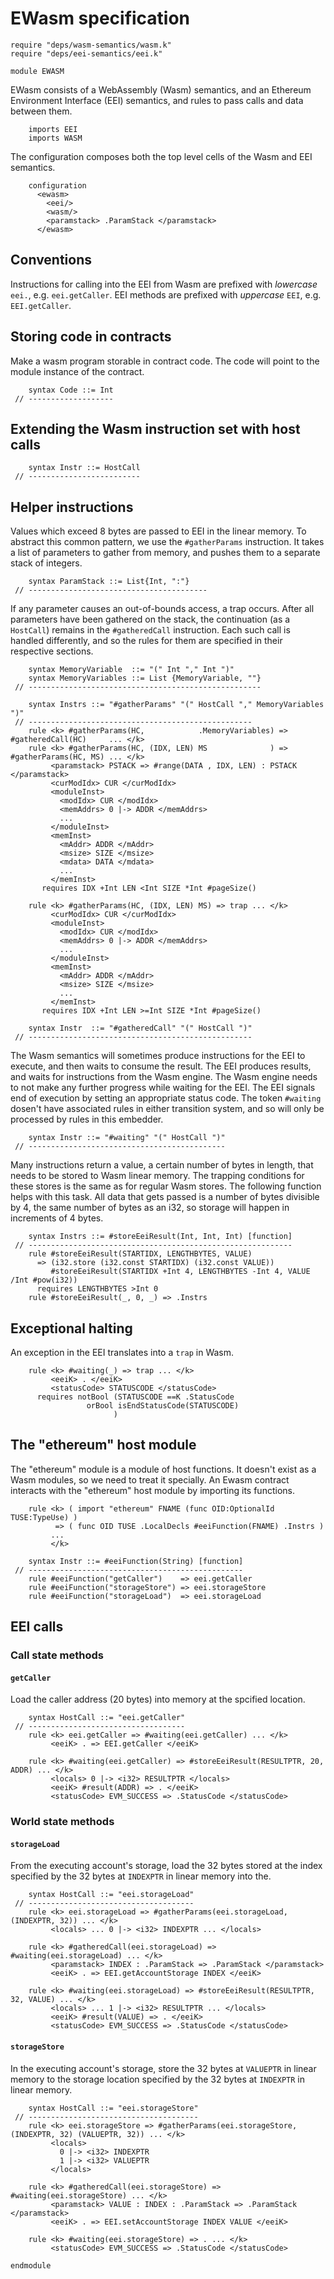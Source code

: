 EWasm specification
=================

```k
require "deps/wasm-semantics/wasm.k"
require "deps/eei-semantics/eei.k"

module EWASM
```

EWasm consists of a WebAssembly (Wasm) semantics, and an Ethereum Environment Interface (EEI) semantics, and rules to pass calls and data between them.

```k
    imports EEI
    imports WASM
```

The configuration composes both the top level cells of the Wasm and EEI semantics.

```k
    configuration
      <ewasm>
        <eei/>
        <wasm/>
        <paramstack> .ParamStack </paramstack>
      </ewasm>
```

Conventions
-----------

Instructions for calling into the EEI from Wasm are prefixed with *lowercase* `eei.`, e.g. `eei.getCaller`.
EEI methods are prefixed with *uppercase* `EEI`, e.g. `EEI.getCaller`.

Storing code in contracts
-------------------------

Make a wasm program storable in contract code.
The code will point to the module instance of the contract.

```k
    syntax Code ::= Int
 // -------------------
```

Extending the Wasm instruction set with host calls
--------------------------------------------------

```k
    syntax Instr ::= HostCall
 // -------------------------
```

Helper instructions
-------------------

Values which exceed 8 bytes are passed to EEI in the linear memory.
To abstract this common pattern, we use the `#gatherParams` instruction.
It takes a list of parameters to gather from memory, and pushes them to a separate stack of integers.

```k
    syntax ParamStack ::= List{Int, ":"}
 // ----------------------------------------
```

If any parameter causes an out-of-bounds access, a trap occurs.
After all parameters have been gathered on the stack, the continuation (as a `HostCall`) remains in the `#gatheredCall` instruction.
Each such call is handled differently, and so the rules for them are specified in their respective sections.

```k
    syntax MemoryVariable  ::= "(" Int "," Int ")"
    syntax MemoryVariables ::= List {MemoryVariable, ""}
 // ----------------------------------------------------

    syntax Instrs ::= "#gatherParams" "(" HostCall "," MemoryVariables ")"
 // --------------------------------------------------
    rule <k> #gatherParams(HC,            .MemoryVariables) => #gatheredCall(HC)     ... </k>
    rule <k> #gatherParams(HC, (IDX, LEN) MS              ) => #gatherParams(HC, MS) ... </k>
         <paramstack> PSTACK => #range(DATA , IDX, LEN) : PSTACK </paramstack>
         <curModIdx> CUR </curModIdx>
         <moduleInst>
           <modIdx> CUR </modIdx>
           <memAddrs> 0 |-> ADDR </memAddrs>
           ...
         </moduleInst>
         <memInst>
           <mAddr> ADDR </mAddr>
           <msize> SIZE </msize>
           <mdata> DATA </mdata>
           ...
         </memInst>
       requires IDX +Int LEN <Int SIZE *Int #pageSize()

    rule <k> #gatherParams(HC, (IDX, LEN) MS) => trap ... </k>
         <curModIdx> CUR </curModIdx>
         <moduleInst>
           <modIdx> CUR </modIdx>
           <memAddrs> 0 |-> ADDR </memAddrs>
           ...
         </moduleInst>
         <memInst>
           <mAddr> ADDR </mAddr>
           <msize> SIZE </msize>
           ...
         </memInst>
       requires IDX +Int LEN >=Int SIZE *Int #pageSize()

    syntax Instr  ::= "#gatheredCall" "(" HostCall ")"
 // --------------------------------------------------
```

The Wasm semantics will sometimes produce instructions for the EEI to execute, and then waits to consume the result.
The EEI produces results, and waits for instructions from the Wasm engine.
The Wasm engine needs to not make any further progress while waiting for the EEI.
The EEI signals end of execution by setting an appropriate status code.
The token `#waiting` dosen't have associated rules in either transition system, and so will only be processed by rules in this embedder.

```k
    syntax Instr ::= "#waiting" "(" HostCall ")"
 // --------------------------------------------
```

Many instructions return a value, a certain number of bytes in length, that needs to be stored to Wasm linear memory.
The trapping conditions for these stores is the same as for regular Wasm stores.
The following function helps with this task.
All data that gets passed is a number of bytes divisible by 4, the same number of bytes as an i32, so storage will happen in increments of 4 bytes.

```k
    syntax Instrs ::= #storeEeiResult(Int, Int, Int) [function]
 // -----------------------------------------------------------
    rule #storeEeiResult(STARTIDX, LENGTHBYTES, VALUE)
      => (i32.store (i32.const STARTIDX) (i32.const VALUE))
         #storeEeiResult(STARTIDX +Int 4, LENGTHBYTES -Int 4, VALUE /Int #pow(i32))
      requires LENGTHBYTES >Int 0
    rule #storeEeiResult(_, 0, _) => .Instrs
```

Exceptional halting
-------------------

An exception in the EEI translates into a `trap` in Wasm.

```k
    rule <k> #waiting(_) => trap ... </k>
         <eeiK> . </eeiK>
         <statusCode> STATUSCODE </statusCode>
      requires notBool (STATUSCODE ==K .StatusCode
                 orBool isEndStatusCode(STATUSCODE)
                       )
```

The "ethereum" host module
--------------------------

The "ethereum" module is a module of host functions.
It doesn't exist as a Wasm modules, so we need to treat it specially.
An Ewasm contract interacts with the "ethereum" host module by importing its functions.

```k
    rule <k> ( import "ethereum" FNAME (func OID:OptionalId TUSE:TypeUse) )
          => ( func OID TUSE .LocalDecls #eeiFunction(FNAME) .Instrs )
         ...
         </k>

    syntax Instr ::= #eeiFunction(String) [function]
 // ------------------------------------------------
    rule #eeiFunction("getCaller")    => eei.getCaller
    rule #eeiFunction("storageStore") => eei.storageStore
    rule #eeiFunction("storageLoad")  => eei.storageLoad
```

EEI calls
---------

### Call state methods

#### `getCaller`

Load the caller address (20 bytes) into memory at the spcified location.

```k
    syntax HostCall ::= "eei.getCaller"
 // -----------------------------------
    rule <k> eei.getCaller => #waiting(eei.getCaller) ... </k>
         <eeiK> . => EEI.getCaller </eeiK>

    rule <k> #waiting(eei.getCaller) => #storeEeiResult(RESULTPTR, 20, ADDR) ... </k>
         <locals> 0 |-> <i32> RESULTPTR </locals>
         <eeiK> #result(ADDR) => . </eeiK>
         <statusCode> EVM_SUCCESS => .StatusCode </statusCode>
```

### World state methods

#### `storageLoad`

From the executing account's storage, load the 32 bytes stored at the index specified by the 32 bytes at `INDEXPTR` in linear memory into the.

```k
    syntax HostCall ::= "eei.storageLoad"
 // -------------------------------------
    rule <k> eei.storageLoad => #gatherParams(eei.storageLoad, (INDEXPTR, 32)) ... </k>
         <locals> ... 0 |-> <i32> INDEXPTR ... </locals>

    rule <k> #gatheredCall(eei.storageLoad) => #waiting(eei.storageLoad) ... </k>
         <paramstack> INDEX : .ParamStack => .ParamStack </paramstack>
         <eeiK> . => EEI.getAccountStorage INDEX </eeiK>

    rule <k> #waiting(eei.storageLoad) => #storeEeiResult(RESULTPTR, 32, VALUE) ... </k>
         <locals> ... 1 |-> <i32> RESULTPTR ... </locals>
         <eeiK> #result(VALUE) => . </eeiK>
         <statusCode> EVM_SUCCESS => .StatusCode </statusCode>
```

#### `storageStore`

In the executing account's storage, store the 32 bytes at `VALUEPTR` in linear memory to the storage location specified by the 32 bytes at `INDEXPTR` in linear memory.

```k
    syntax HostCall ::= "eei.storageStore"
 // --------------------------------------
    rule <k> eei.storageStore => #gatherParams(eei.storageStore, (INDEXPTR, 32) (VALUEPTR, 32)) ... </k>
         <locals>
           0 |-> <i32> INDEXPTR
           1 |-> <i32> VALUEPTR
         </locals>

    rule <k> #gatheredCall(eei.storageStore) => #waiting(eei.storageStore) ... </k>
         <paramstack> VALUE : INDEX : .ParamStack => .ParamStack </paramstack>
         <eeiK> . => EEI.setAccountStorage INDEX VALUE </eeiK>

    rule <k> #waiting(eei.storageStore) => . ... </k>
         <statusCode> EVM_SUCCESS => .StatusCode </statusCode>
```

```k
endmodule
```
